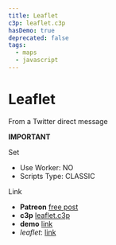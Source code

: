 ```yaml
---
title: Leaflet
c3p: leaflet.c3p
hasDemo: true
deprecated: false
tags:
  - maps
  - javascript
---
```


# Leaflet

From a Twitter direct message

**IMPORTANT**

Set
- Use Worker: NO
- Scripts Type: CLASSIC

Link

* **Patreon** [free post](https://www.patreon.com/posts/maps-in-3-49027372)
* **c3p** [leaflet.c3p](source/c3p/leaflet.c3p)
* **demo** [link](demo)
* _leaflet_: [link](https://leafletjs.com/)
